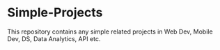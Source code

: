 # Simple-Projects
This repository contains any simple related projects in Web Dev, Mobile Dev, DS, Data Analytics, API etc.
